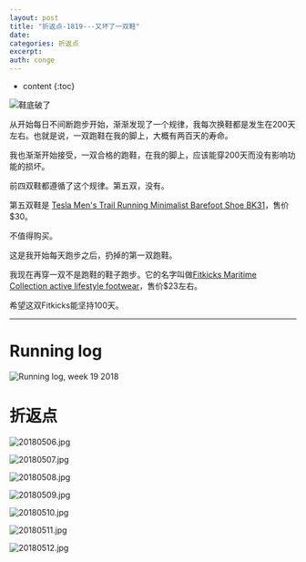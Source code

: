 ```yaml
---
layout: post
title: "折返点-1819---又坏了一双鞋"
date:
categories: 折返点
excerpt:
auth: conge
---
```

* content
{:toc}

![鞋底破了](/assets/images/折返点/118382-f3b237e0ed69723f.png)

从开始每日不间断跑步开始，渐渐发现了一个规律，我每次换鞋都是发生在200天左右。也就是说，一双跑鞋在我的脚上，大概有两百天的寿命。

我也渐渐开始接受，一双合格的跑鞋，在我的脚上，应该能穿200天而没有影响功能的损坏。

前四双鞋都遵循了这个规律。第五双，没有。

第五双鞋是 [Tesla Men's Trail Running Minimalist Barefoot Shoe BK31](https://www.amazon.com/gp/product/B07425F3FY)，售价$30。 

不值得购买。

这是我开始每天跑步之后，扔掉的第一双跑鞋。

我现在再穿一双不是跑鞋的鞋子跑步。它的名字叫做[Fitkicks Maritime Collection active lifestyle footwear](https://fitkicks.com/collections/fitkicks-active-lifestyle-footwear/products/fitkicks-maritime-blue-vitamin-sea)，售价$23左右。

希望这双Fitkicks能坚持100天。

----------

# Running log

![Running log, week 19 2018](/assets/images/折返点/118382-9bbba81e19a9a54d.png)

# 折返点

![20180506.jpg](/assets/images/折返点/118382-4fe69fc6c3256479.jpg)

![20180507.jpg](/assets/images/折返点/118382-c7d6c9ce91cbef4a.jpg)

![20180508.jpg](/assets/images/折返点/118382-f52e24f3e48a1d05.jpg)

![20180509.jpg](/assets/images/折返点/118382-d2000d3744c0fa99.jpg)

![20180510.jpg](/assets/images/折返点/118382-9f8af49c240925ce.jpg)

![20180511.jpg](/assets/images/折返点/118382-d4fbfe83d554bc98.jpg)

![20180512.jpg](/assets/images/折返点/118382-e65280e00b524dda.jpg)
